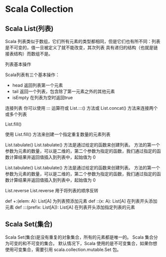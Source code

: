 # Scala Collection #

## Scala List(列表) ##

Scala 列表类似于数组，它们所有元素的类型都相同，但是它们也有所不同：列表是不可变的，值一旦被定义了就不能改变，其次列表 具有递归的结构（也就是链接表结构）而数组不是。

列表基本操作

Scala列表有三个基本操作：

* head 返回列表第一个元素
* tail 返回一个列表，包含除了第一元素之外的其他元素
* isEmpty 在列表为空时返回true

连接列表
你可以使用 ::: 运算符或 List.:::() 方法或 List.concat() 方法来连接两个或多个列表

List.fill()

使用 List.fill() 方法来创建一个指定重复数量的元素列表

List.tabulate()
List.tabulate() 方法是通过给定的函数来创建列表。 
方法的第一个参数为元素的数量，可以是二维的，第二个参数为指定的函数，我们通过指定的函数计算结果并返回值插入到列表中，起始值为 0

List.tabulate()
List.tabulate() 方法是通过给定的函数来创建列表。 
方法的第一个参数为元素的数量，可以是二维的，第二个参数为指定的函数，我们通过指定的函数计算结果并返回值插入到列表中，起始值为 0

List.reverse
List.reverse 用于将列表的顺序反转

def +:(elem: A): List[A]
为列表预添加元素
def ::(x: A): List[A]
在列表开头添加元素
def :::(prefix: List[A]): List[A]
在列表开头添加指定列表的元素

## Scala Set(集合) ##

Scala Set(集合)是没有重复的对象集合，所有的元素都是唯一的。
Scala 集合分为可变的和不可变的集合。
默认情况下，Scala 使用的是不可变集合，如果你想使用可变集合，需要引用 scala.collection.mutable.Set 包。